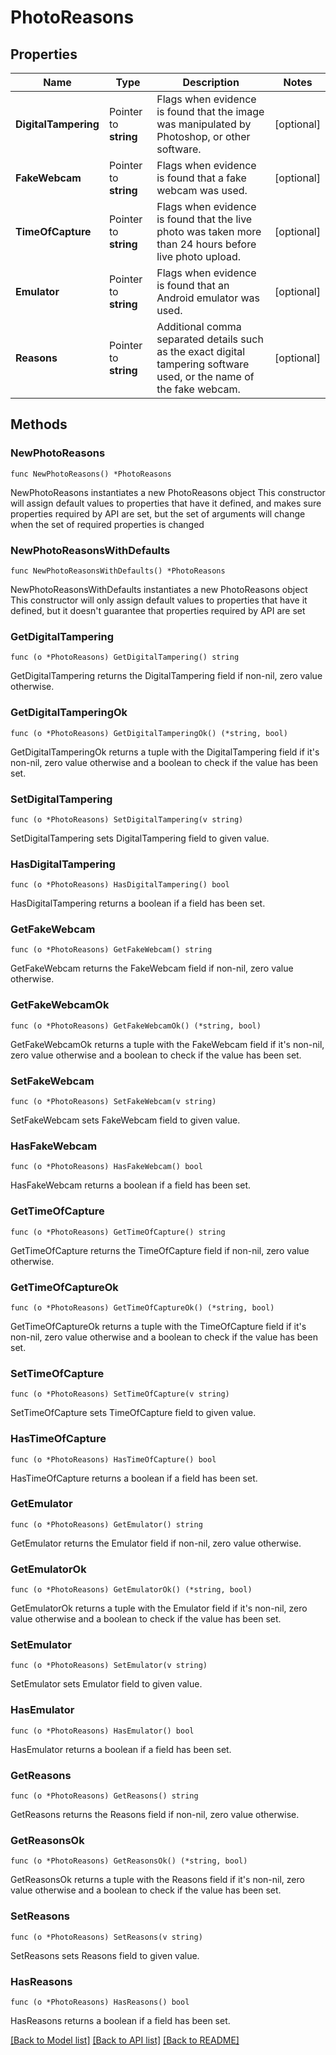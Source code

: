 # PhotoReasons

## Properties

Name | Type | Description | Notes
------------ | ------------- | ------------- | -------------
**DigitalTampering** | Pointer to **string** | Flags when evidence is found that the image was manipulated by Photoshop, or other software. | [optional] 
**FakeWebcam** | Pointer to **string** | Flags when evidence is found that a fake webcam was used. | [optional] 
**TimeOfCapture** | Pointer to **string** | Flags when evidence is found that the live photo was taken more than 24 hours before live photo upload. | [optional] 
**Emulator** | Pointer to **string** | Flags when evidence is found that an Android emulator was used. | [optional] 
**Reasons** | Pointer to **string** | Additional comma separated details such as the exact digital tampering software used, or the name of the fake webcam. | [optional] 

## Methods

### NewPhotoReasons

`func NewPhotoReasons() *PhotoReasons`

NewPhotoReasons instantiates a new PhotoReasons object
This constructor will assign default values to properties that have it defined,
and makes sure properties required by API are set, but the set of arguments
will change when the set of required properties is changed

### NewPhotoReasonsWithDefaults

`func NewPhotoReasonsWithDefaults() *PhotoReasons`

NewPhotoReasonsWithDefaults instantiates a new PhotoReasons object
This constructor will only assign default values to properties that have it defined,
but it doesn't guarantee that properties required by API are set

### GetDigitalTampering

`func (o *PhotoReasons) GetDigitalTampering() string`

GetDigitalTampering returns the DigitalTampering field if non-nil, zero value otherwise.

### GetDigitalTamperingOk

`func (o *PhotoReasons) GetDigitalTamperingOk() (*string, bool)`

GetDigitalTamperingOk returns a tuple with the DigitalTampering field if it's non-nil, zero value otherwise
and a boolean to check if the value has been set.

### SetDigitalTampering

`func (o *PhotoReasons) SetDigitalTampering(v string)`

SetDigitalTampering sets DigitalTampering field to given value.

### HasDigitalTampering

`func (o *PhotoReasons) HasDigitalTampering() bool`

HasDigitalTampering returns a boolean if a field has been set.

### GetFakeWebcam

`func (o *PhotoReasons) GetFakeWebcam() string`

GetFakeWebcam returns the FakeWebcam field if non-nil, zero value otherwise.

### GetFakeWebcamOk

`func (o *PhotoReasons) GetFakeWebcamOk() (*string, bool)`

GetFakeWebcamOk returns a tuple with the FakeWebcam field if it's non-nil, zero value otherwise
and a boolean to check if the value has been set.

### SetFakeWebcam

`func (o *PhotoReasons) SetFakeWebcam(v string)`

SetFakeWebcam sets FakeWebcam field to given value.

### HasFakeWebcam

`func (o *PhotoReasons) HasFakeWebcam() bool`

HasFakeWebcam returns a boolean if a field has been set.

### GetTimeOfCapture

`func (o *PhotoReasons) GetTimeOfCapture() string`

GetTimeOfCapture returns the TimeOfCapture field if non-nil, zero value otherwise.

### GetTimeOfCaptureOk

`func (o *PhotoReasons) GetTimeOfCaptureOk() (*string, bool)`

GetTimeOfCaptureOk returns a tuple with the TimeOfCapture field if it's non-nil, zero value otherwise
and a boolean to check if the value has been set.

### SetTimeOfCapture

`func (o *PhotoReasons) SetTimeOfCapture(v string)`

SetTimeOfCapture sets TimeOfCapture field to given value.

### HasTimeOfCapture

`func (o *PhotoReasons) HasTimeOfCapture() bool`

HasTimeOfCapture returns a boolean if a field has been set.

### GetEmulator

`func (o *PhotoReasons) GetEmulator() string`

GetEmulator returns the Emulator field if non-nil, zero value otherwise.

### GetEmulatorOk

`func (o *PhotoReasons) GetEmulatorOk() (*string, bool)`

GetEmulatorOk returns a tuple with the Emulator field if it's non-nil, zero value otherwise
and a boolean to check if the value has been set.

### SetEmulator

`func (o *PhotoReasons) SetEmulator(v string)`

SetEmulator sets Emulator field to given value.

### HasEmulator

`func (o *PhotoReasons) HasEmulator() bool`

HasEmulator returns a boolean if a field has been set.

### GetReasons

`func (o *PhotoReasons) GetReasons() string`

GetReasons returns the Reasons field if non-nil, zero value otherwise.

### GetReasonsOk

`func (o *PhotoReasons) GetReasonsOk() (*string, bool)`

GetReasonsOk returns a tuple with the Reasons field if it's non-nil, zero value otherwise
and a boolean to check if the value has been set.

### SetReasons

`func (o *PhotoReasons) SetReasons(v string)`

SetReasons sets Reasons field to given value.

### HasReasons

`func (o *PhotoReasons) HasReasons() bool`

HasReasons returns a boolean if a field has been set.


[[Back to Model list]](../README.md#documentation-for-models) [[Back to API list]](../README.md#documentation-for-api-endpoints) [[Back to README]](../README.md)



